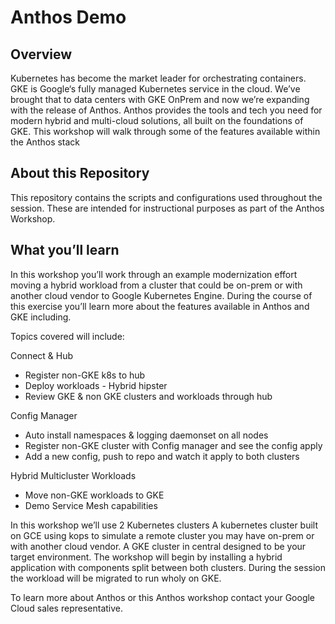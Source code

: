 
# Anthos Demo

## Overview
Kubernetes has become the market leader for orchestrating containers. GKE is Google‘s fully managed Kubernetes service in the cloud. We’ve brought that to data centers with GKE OnPrem and now we’re expanding with the release of Anthos. Anthos provides the tools and tech you need for modern hybrid and multi-cloud solutions, all built on the foundations of GKE. This workshop will walk through some of the features available within the Anthos stack

## About this Repository
This repository contains the scripts and configurations used throughout the session. These are intended for instructional purposes as part of the Anthos Workshop.

## What you’ll learn
In this workshop you’ll work through an example modernization effort moving a hybrid workload from a cluster that could be on-prem or with another cloud vendor to Google Kubernetes Engine. During the course of this exercise you’ll learn more about the features available in Anthos and GKE including.

Topics covered will include:

Connect & Hub

- Register non-GKE k8s to hub
- Deploy workloads - Hybrid hipster
- Review GKE & non GKE clusters and workloads through hub

Config Manager

- Auto install namespaces & logging daemonset on all nodes
- Register non-GKE cluster with Config manager and see the config apply
- Add a new config, push to repo and watch it apply to both clusters
  
Hybrid Multicluster Workloads

- Move non-GKE workloads to GKE
- Demo Service Mesh capabilities

In this workshop we’ll use 2 Kubernetes clusters A kubernetes cluster built on GCE using kops to simulate a remote cluster you may have on-prem or with another cloud vendor. A GKE cluster in central designed to be your target environment. The workshop will begin by installing a hybrid application with components split between both clusters. During the session the workload will be migrated to run wholy on GKE.

To learn more about Anthos or this Anthos workshop contact your Google Cloud sales representative.